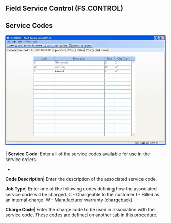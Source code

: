 ## Field Service Control (FS.CONTROL)
<PageHeader />

## Service Codes

![](./FS-CONTROL-3.jpg)

| **Service Code**|  Enter all of the service codes available for use in the
service orders.

-  
**Code Description**|  Enter the description of the associated service code.

**Job Type**|  Enter one of the following codes defining how the associated
service code will be charged.
C - Chargeable to the customer
I - Billed as an internal charge.
W - Manufacturer warranty (chargeback)

**Charge Code**|  Enter the charge code to be used in association with the
service code. These codes are defined on another tab in this procedure.


<badge text= "Version 8.10.57 " vertical="middle" />

<PageFooter />
